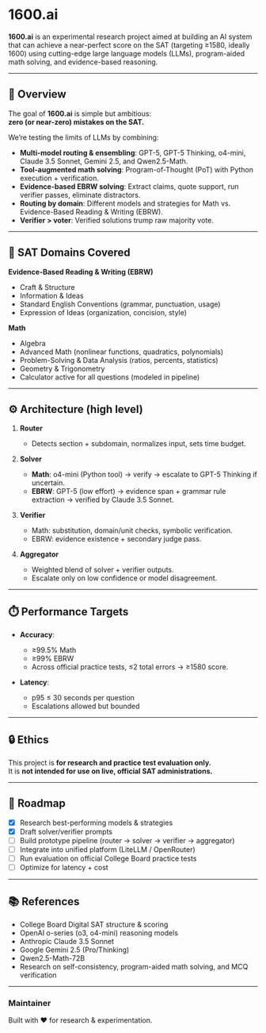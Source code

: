 # 1600.ai

**1600.ai** is an experimental research project aimed at building an AI system that can achieve a near-perfect score on the SAT (targeting ≥1580, ideally 1600) using cutting-edge large language models (LLMs), program-aided math solving, and evidence-based reasoning.

---

## 🚀 Overview

The goal of **1600.ai** is simple but ambitious:  
**zero (or near-zero) mistakes on the SAT.**

We’re testing the limits of LLMs by combining:
- **Multi-model routing & ensembling**: GPT-5, GPT-5 Thinking, o4-mini, Claude 3.5 Sonnet, Gemini 2.5, and Qwen2.5-Math.  
- **Tool-augmented math solving**: Program-of-Thought (PoT) with Python execution + verification.  
- **Evidence-based EBRW solving**: Extract claims, quote support, run verifier passes, eliminate distractors.  
- **Routing by domain**: Different models and strategies for Math vs. Evidence-Based Reading & Writing (EBRW).  
- **Verifier > voter**: Verified solutions trump raw majority vote.

---

## 🧩 SAT Domains Covered

**Evidence-Based Reading & Writing (EBRW)**
- Craft & Structure  
- Information & Ideas  
- Standard English Conventions (grammar, punctuation, usage)  
- Expression of Ideas (organization, concision, style)

**Math**
- Algebra  
- Advanced Math (nonlinear functions, quadratics, polynomials)  
- Problem-Solving & Data Analysis (ratios, percents, statistics)  
- Geometry & Trigonometry  
- Calculator active for all questions (modeled in pipeline)

---

## ⚙️ Architecture (high level)

1. **Router**  
   - Detects section + subdomain, normalizes input, sets time budget.

2. **Solver**  
   - **Math**: o4-mini (Python tool) → verify → escalate to GPT-5 Thinking if uncertain.  
   - **EBRW**: GPT-5 (low effort) → evidence span + grammar rule extraction → verified by Claude 3.5 Sonnet.  

3. **Verifier**  
   - Math: substitution, domain/unit checks, symbolic verification.  
   - EBRW: evidence existence + secondary judge pass.  

4. **Aggregator**  
   - Weighted blend of solver + verifier outputs.  
   - Escalate only on low confidence or model disagreement.

---

## ⏱️ Performance Targets

- **Accuracy**:  
  - ≥99.5% Math  
  - ≥99% EBRW  
  - Across official practice tests, ≤2 total errors → ≥1580 score.  

- **Latency**:  
  - p95 ≤ 30 seconds per question  
  - Escalations allowed but bounded

---

## 🔒 Ethics

This project is **for research and practice test evaluation only.**  
It is **not intended for use on live, official SAT administrations.**

---

## 📍 Roadmap

- [x] Research best-performing models & strategies  
- [x] Draft solver/verifier prompts  
- [ ] Build prototype pipeline (router → solver → verifier → aggregator)  
- [ ] Integrate into unified platform (LiteLLM / OpenRouter)  
- [ ] Run evaluation on official College Board practice tests  
- [ ] Optimize for latency + cost  

---

## 📚 References

- College Board Digital SAT structure & scoring  
- OpenAI o-series (o3, o4-mini) reasoning models  
- Anthropic Claude 3.5 Sonnet  
- Google Gemini 2.5 (Pro/Thinking)  
- Qwen2.5-Math-72B  
- Research on self-consistency, program-aided math solving, and MCQ verification  

---

### Maintainer
Built with ❤️ for research & experimentation.  
